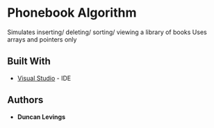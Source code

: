 # Phonebook Algorithm

Simulates inserting/ deleting/ sorting/ viewing a library of books
Uses arrays and pointers only

## Built With

* [Visual Studio](https://visualstudio.microsoft.com) - IDE

## Authors

* **Duncan Levings** 

